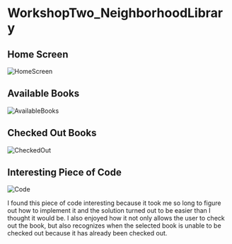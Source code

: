 # WorkshopTwo_NeighborhoodLibrary

## Home Screen

![HomeScreen](https://github.com/alyu15/WorkshopTwo_NeighborhoodLibrary/assets/166542449/cfd14871-c2ed-4307-a900-cc070461fc0d)

## Available Books


![AvailableBooks](https://github.com/alyu15/WorkshopTwo_NeighborhoodLibrary/assets/166542449/02f7aa41-e305-4efc-ad8e-2ef0dfb9dde6)

## Checked Out Books

![CheckedOut](https://github.com/alyu15/WorkshopTwo_NeighborhoodLibrary/assets/166542449/ffaac85c-2495-49c8-b430-b95ae0017402)

## Interesting Piece of Code

![Code](https://github.com/alyu15/WorkshopTwo_NeighborhoodLibrary/assets/166542449/3721fdab-1760-46de-b256-d6a64ad798ab)

I found this piece of code interesting because it took me so long to figure out how to implement it and the solution turned out to be easier than I thought it would be. 
I also enjoyed how it not only allows the user to check out the book, but also recognizes when the selected book is unable to be checked out because it has already been checked out.
